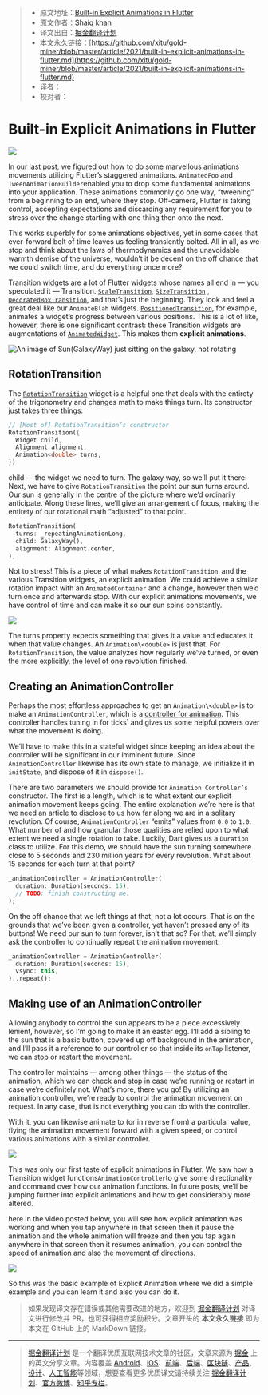 > * 原文地址：[Built-in Explicit Animations in Flutter](https://medium.com/flutterdevs/built-in-explicit-animations-in-flutter-438a039dd90)
> * 原文作者：[Shaiq khan](https://medium.com/@shaiq_khan)
> * 译文出自：[掘金翻译计划](https://github.com/xitu/gold-miner)
> * 本文永久链接：[https://github.com/xitu/gold-miner/blob/master/article/2021/built-in-explicit-animations-in-flutter.md](https://github.com/xitu/gold-miner/blob/master/article/2021/built-in-explicit-animations-in-flutter.md)
> * 译者：
> * 校对者：

# Built-in Explicit Animations in Flutter

![](https://cdn-images-1.medium.com/max/2160/1*-VpftDFf_ArJZoyuOjqBJA.png)

In our [last post](https://github.com/xitu/gold-miner/blob/master/article/2021/staggered-animation-in-flutter.md), we figured out how to do some marvellous animations movements utilizing Flutter’s staggered animations. `AnimatedFoo` and `TweenAnimationBuilder`enabled you to drop some fundamental animations into your application. These animations commonly go one way, “tweening” from a beginning to an end, where they stop. Off-camera, Flutter is taking control, accepting expectations and discarding any requirement for you to stress over the change starting with one thing then onto the next.

This works superbly for some animations objectives, yet in some cases that ever-forward bolt of time leaves us feeling transiently bolted. All in all, as we stop and think about the laws of thermodynamics and the unavoidable warmth demise of the universe, wouldn’t it be decent on the off chance that we could switch time, and do everything once more?

Transition widgets are a lot of Flutter widgets whose names all end in — you speculated it — Transition. [`ScaleTransition`](https://api.flutter.dev/flutter/widgets/ScaleTransition-class.html), [`SizeTransition`](https://api.flutter.dev/flutter/widgets/SizeTransition-class.html) , [`DecoratedBoxTransition`](https://api.flutter.dev/flutter/widgets/DecoratedBoxTransition-class.html), and that’s just the beginning. They look and feel a great deal like our `AnimateBlah` widgets. [`PositionedTransition`](https://api.flutter.dev/flutter/widgets/PositionedTransition-class.html), for example, animates a widget’s progress between various positions. This is a lot of like, however, there is one significant contrast: these Transition widgets are augmentations of [`AnimatedWidget`](https://api.flutter.dev/flutter/widgets/AnimatedWidget-class.htmlhttps://api.flutter.dev/flutter/widgets/AnimatedWidget-class.html). This makes them **explicit animations**.

![An image of Sun(GalaxyWay) just sitting on the galaxy, **not** rotating](https://cdn-images-1.medium.com/max/5760/1*Rj0MJbE-gRj3gmUTwSkKog.jpeg)

## RotationTransition

The [`RotationTransition`](https://api.flutter.dev/flutter/widgets/RotationTransition-class.html) widget is a helpful one that deals with the entirety of the trigonometry and changes math to make things turn. Its constructor just takes three things:

```dart
// [Most of] RotationTransition’s constructor
RotationTransition({
  Widget child,
  Alignment alignment,
  Animation<double> turns,
})
```

child — the widget we need to turn. The galaxy way, so we’ll put it there: Next, we have to give `RotationTransition` the point our sun turns around. Our sun is generally in the centre of the picture where we’d ordinarily anticipate. Along these lines, we’ll give an arrangement of focus, making the entirety of our rotational math “adjusted” to that point.

```dart
RotationTransition(
  turns: _repeatingAnimationLong,
  child: GalaxyWay(),
  alignment: Alignment.center,
),
```

Not to stress! This is a piece of what makes `RotationTransition `and the various Transition widgets, an explicit animation. We could achieve a similar rotation impact with an `AnimatedContainer` and a change, however then we’d turn once and afterwards stop. With our explicit animations movements, we have control of time and can make it so our sun spins constantly.

![](https://cdn-images-1.medium.com/max/2000/1*oeGSTGSJwkqzQueCykTggw.gif)

The turns property expects something that gives it a value and educates it when that value changes. An `Animation\<double>` is just that. For `RotationTransition`, the value analyzes how regularly we’ve turned, or even the more explicitly, the level of one revolution finished.

## Creating an AnimationController

Perhaps the most effortless approaches to get an `Animation\<double>` is to make an `AnimationController`, which is a [controller for animation](https://api.flutter.dev/flutter/animation/AnimationController-class.html). This controller handles tuning in for ticks¹ and gives us some helpful powers over what the movement is doing.

We’ll have to make this in a stateful widget since keeping an idea about the controller will be significant in our imminent future. Since `AnimationController` likewise has its own state to manage, we initialize it in `initState`, and dispose of it in `dispose()`.

There are two parameters we should provide for `Animation Controller’s `constructor. The first is a length, which is to what extent our explicit animation movement keeps going. The entire explanation we’re here is that we need an article to disclose to us how far along we are in a solitary revolution. Of course, `AnimationController` “emits” values from `0.0` to `1.0`. What number of and how granular those qualities are relied upon to what extent we need a single rotation to take. Luckily, Dart gives us a `Duration` class to utilize. For this demo, we should have the sun turning somewhere close to 5 seconds and 230 million years for every revolution. What about 15 seconds for each turn at that point?

```dart
_animationController = AnimationController(
  duration: Duration(seconds: 15),
  // TODO: finish constructing me.
);
```

On the off chance that we left things at that, not a lot occurs. That is on the grounds that we’ve been given a controller, yet haven’t pressed any of its buttons! We need our sun to turn forever, isn’t that so? For that, we’ll simply ask the controller to continually repeat the animation movement.

```dart
_animationController = AnimationController(
  duration: Duration(seconds: 15),
  vsync: this,
)..repeat();
```

## Making use of an AnimationController

Allowing anybody to control the sun appears to be a piece excessively lenient, however, so I’m going to make it an easter egg. I’ll add a sibling to the sun that is a basic button, covered up off background in the animation, and I’ll pass it a reference to our controller so that inside its `onTap` listener, we can stop or restart the movement.

The controller maintains — among other things — the status of the animation, which we can check and stop in case we’re running or restart in case we’re definitely not. What’s more, there you go! By utilizing an animation controller, we’re ready to control the animation movement on request. In any case, that is not everything you can do with the controller.

With it, you can likewise animate to (or in reverse from) a particular value, flying the animation movement forward with a given speed, or control various animations with a similar controller.

![](https://cdn-images-1.medium.com/max/2000/1*qmRBKLFSVNTvW8-uWFvbKw.gif)

This was only our first taste of explicit animations in Flutter. We saw how a Transition widget functions`AnimationController`to give some directionality and command over how our animation functions. In future posts, we’ll be jumping further into explicit animations and how to get considerably more altered.

here in the video posted below, you will see how explicit animation was working and when you tap anywhere in that screen then it pause the animation and the whole animation will freeze and then you tap again anywhere in that screen then it resumes animation, you can control the speed of animation and also the movement of directions.

![](https://cdn-images-1.medium.com/max/2000/1*y7sP1wxW1UHb_42Wv2foUw.gif)

So this was the basic example of Explicit Animation where we did a simple example and you can learn it and also you can do it.

> 如果发现译文存在错误或其他需要改进的地方，欢迎到 [掘金翻译计划](https://github.com/xitu/gold-miner) 对译文进行修改并 PR，也可获得相应奖励积分。文章开头的 **本文永久链接** 即为本文在 GitHub 上的 MarkDown 链接。

---

> [掘金翻译计划](https://github.com/xitu/gold-miner) 是一个翻译优质互联网技术文章的社区，文章来源为 [掘金](https://juejin.im) 上的英文分享文章。内容覆盖 [Android](https://github.com/xitu/gold-miner#android)、[iOS](https://github.com/xitu/gold-miner#ios)、[前端](https://github.com/xitu/gold-miner#前端)、[后端](https://github.com/xitu/gold-miner#后端)、[区块链](https://github.com/xitu/gold-miner#区块链)、[产品](https://github.com/xitu/gold-miner#产品)、[设计](https://github.com/xitu/gold-miner#设计)、[人工智能](https://github.com/xitu/gold-miner#人工智能)等领域，想要查看更多优质译文请持续关注 [掘金翻译计划](https://github.com/xitu/gold-miner)、[官方微博](http://weibo.com/juejinfanyi)、[知乎专栏](https://zhuanlan.zhihu.com/juejinfanyi)。
